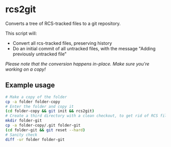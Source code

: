# rcs2git
Converts a tree of RCS-tracked files to a git repository.

This script will:
 - Convert all rcs-tracked files, preserving history
 - Do an initial commit of all untracked files, with the message "Adding previously untracked file"

_Please note that the conversion happens in-place. Make sure you're working on a copy!_

## Example usage

```bash
# Make a copy of the folder
cp -a folder folder-copy
# Enter the folder and copy it
(cd folder-copy && git init && rcs2git)
# Create a third directory with a clean checkout, to get rid of RCS files
mkdir folder-git
cp -a folder-copy/.git folder-git
(cd folder-git && git reset --hard)
# Sanity check
diff -ur folder folder-git
```
